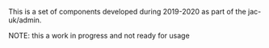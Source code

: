 This is a set of components developed during 2019-2020 as part of the jac-uk/admin.

NOTE: this a work in progress and not ready for usage


